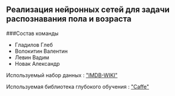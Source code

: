 ## Реализация нейронных сетей для задачи распознавания пола и возраста   
###Состав команды    

* Гладилов Глеб 
* Волокитин Валентин 
* Левин Вадим 
* Новак Александр 


Используемый набор данных :
["IMDB-WIKI"][dataset]

Используемая библиотека глубокого обучения :
["Caffe"][caffe]







<!-- LINKS -->

[dataset]: https://data.vision.ee.ethz.ch/cvl/rrothe/imdb-wiki/
[caffe]: http://caffe.berkeleyvision.org/